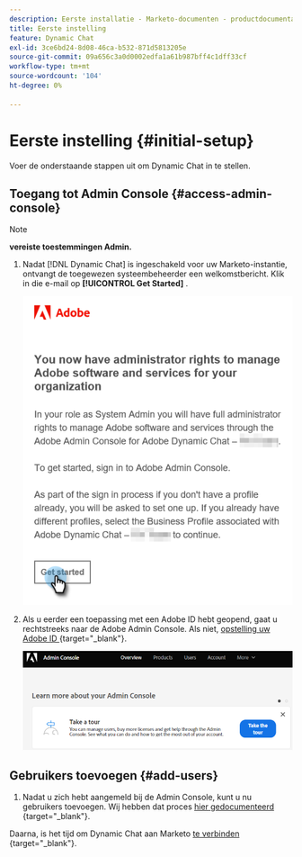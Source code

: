 ```yaml
---
description: Eerste installatie - Marketo-documenten - productdocumentatie
title: Eerste instelling
feature: Dynamic Chat
exl-id: 3ce6bd24-8d08-46ca-b532-871d5813205e
source-git-commit: 09a656c3a0d0002edfa1a61b987bff4c1dff33cf
workflow-type: tm+mt
source-wordcount: '104'
ht-degree: 0%

---
```


# Eerste instelling {#initial-setup}

Voer de onderstaande stappen uit om Dynamic Chat in te stellen.

## Toegang tot Admin Console {#access-admin-console}

>[!NOTE]
>
>**vereiste toestemmingen Admin.**

1. Nadat [!DNL Dynamic Chat] is ingeschakeld voor uw Marketo-instantie, ontvangt de toegewezen systeembeheerder een welkomstbericht. Klik in die e-mail op **[!UICONTROL Get Started]** .

   ![](assets/initial-setup-1.png)

1. Als u eerder een toepassing met een Adobe ID hebt geopend, gaat u rechtstreeks naar de Adobe Admin Console. Als niet, [ opstelling uw Adobe ID ](https://helpx.adobe.com/manage-account/using/create-update-adobe-id.html){target="_blank"}.

   ![](assets/initial-setup-2.png)

## Gebruikers toevoegen {#add-users}

1. Nadat u zich hebt aangemeld bij de Admin Console, kunt u nu gebruikers toevoegen. Wij hebben dat proces [ hier gedocumenteerd ](/help/marketo/product-docs/demand-generation/dynamic-chat/setup-and-configuration/add-or-remove-chat-users.md#add-a-chat-user){target="_blank"}.

Daarna, is het tijd om Dynamic Chat aan Marketo [ te verbinden ](/help/marketo/product-docs/demand-generation/dynamic-chat/integrations/adobe-marketo-engage.md){target="_blank"}.
